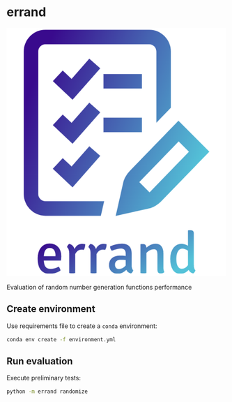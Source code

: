 # errand

<p align="center">
    <img src="assets/images/logo.png"/>
</p>

Evaluation of random number generation functions performance

## Create environment

Use requirements file to create a `conda` environment:

```sh
conda env create -f environment.yml
```

## Run evaluation

Execute preliminary tests:

```sh
python -m errand randomize
```


